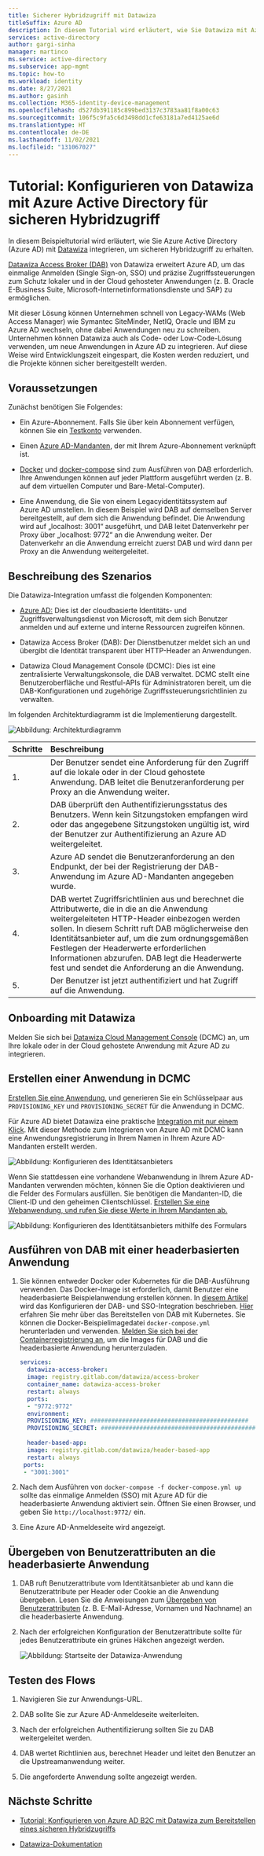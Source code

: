 ```yaml
---
title: Sicherer Hybridzugriff mit Datawiza
titleSuffix: Azure AD
description: In diesem Tutorial wird erläutert, wie Sie Datawiza mit Azure AD integrieren, um sicheren Hybridzugriff zu erhalten.
services: active-directory
author: gargi-sinha
manager: martinco
ms.service: active-directory
ms.subservice: app-mgmt
ms.topic: how-to
ms.workload: identity
ms.date: 8/27/2021
ms.author: gasinh
ms.collection: M365-identity-device-management
ms.openlocfilehash: d527db391185c899bed3137c3783aa81f8a00c63
ms.sourcegitcommit: 106f5c9fa5c6d3498dd1cfe63181a7ed4125ae6d
ms.translationtype: HT
ms.contentlocale: de-DE
ms.lasthandoff: 11/02/2021
ms.locfileid: "131067027"
---
```

# <a name="tutorial-configure-datawiza-with-azure-active-directory-for-secure-hybrid-access"></a>Tutorial: Konfigurieren von Datawiza mit Azure Active Directory für sicheren Hybridzugriff

In diesem Beispieltutorial wird erläutert, wie Sie Azure Active Directory (Azure AD) mit [Datawiza](https://www.datawiza.com/) integrieren, um sicheren Hybridzugriff zu erhalten.

[Datawiza Access Broker (DAB)](https://www.datawiza.com/access-broker) von Datawiza erweitert Azure AD, um das einmalige Anmelden (Single Sign-on, SSO) und präzise Zugriffssteuerungen zum Schutz lokaler und in der Cloud gehosteter Anwendungen (z. B. Oracle E-Business Suite, Microsoft-Internetinformationsdienste und SAP) zu ermöglichen.

Mit dieser Lösung können Unternehmen schnell von Legacy-WAMs (Web Access Manager) wie Symantec SiteMinder, NetIQ, Oracle und IBM zu Azure AD wechseln, ohne dabei Anwendungen neu zu schreiben. Unternehmen können Datawiza auch als Code- oder Low-Code-Lösung verwenden, um neue Anwendungen in Azure AD zu integrieren. Auf diese Weise wird Entwicklungszeit eingespart, die Kosten werden reduziert, und die Projekte können sicher bereitgestellt werden.

## <a name="prerequisites"></a>Voraussetzungen

Zunächst benötigen Sie Folgendes:

- Ein Azure-Abonnement. Falls Sie über kein Abonnement verfügen, können Sie ein [Testkonto](https://azure.microsoft.com/free/) verwenden.

- Einen [Azure AD-Mandanten](../fundamentals/active-directory-access-create-new-tenant.md), der mit Ihrem Azure-Abonnement verknüpft ist.

- [Docker](https://docs.docker.com/get-docker/) und [docker-compose](https://docs.docker.com/compose/install/) sind zum Ausführen von DAB erforderlich. Ihre Anwendungen können auf jeder Plattform ausgeführt werden (z. B. auf dem virtuellen Computer und Bare-Metal-Computer).

- Eine Anwendung, die Sie von einem Legacyidentitätssystem auf Azure AD umstellen. In diesem Beispiel wird DAB auf demselben Server bereitgestellt, auf dem sich die Anwendung befindet. Die Anwendung wird auf „localhost: 3001“ ausgeführt, und DAB leitet Datenverkehr per Proxy über „localhost: 9772“ an die Anwendung weiter. Der Datenverkehr an die Anwendung erreicht zuerst DAB und wird dann per Proxy an die Anwendung weitergeleitet.

## <a name="scenario-description"></a>Beschreibung des Szenarios

Die Datawiza-Integration umfasst die folgenden Komponenten:

- [Azure AD:](../fundamentals/active-directory-whatis.md) Dies ist der cloudbasierte Identitäts- und Zugriffsverwaltungsdienst von Microsoft, mit dem sich Benutzer anmelden und auf externe und interne Ressourcen zugreifen können.

- Datawiza Access Broker (DAB): Der Dienstbenutzer meldet sich an und übergibt die Identität transparent über HTTP-Header an Anwendungen.

- Datawiza Cloud Management Console (DCMC): Dies ist eine zentralisierte Verwaltungskonsole, die DAB verwaltet. DCMC stellt eine Benutzeroberfläche und Restful-APIs für Administratoren bereit, um die DAB-Konfigurationen und zugehörige Zugriffssteuerungsrichtlinien zu verwalten.

Im folgenden Architekturdiagramm ist die Implementierung dargestellt.

![Abbildung: Architekturdiagramm](./media/datawiza-with-azure-active-directory/datawiza-architecture-diagram.png)

|Schritte| Beschreibung|
|:----------|:-----------|
|  1. | Der Benutzer sendet eine Anforderung für den Zugriff auf die lokale oder in der Cloud gehostete Anwendung. DAB leitet die Benutzeranforderung per Proxy an die Anwendung weiter.|
| 2. |DAB überprüft den Authentifizierungsstatus des Benutzers. Wenn kein Sitzungstoken empfangen wird oder das angegebene Sitzungstoken ungültig ist, wird der Benutzer zur Authentifizierung an Azure AD weitergeleitet.|
| 3. | Azure AD sendet die Benutzeranforderung an den Endpunkt, der bei der Registrierung der DAB-Anwendung im Azure AD-Mandanten angegeben wurde.|
| 4. | DAB wertet Zugriffsrichtlinien aus und berechnet die Attributwerte, die in die an die Anwendung weitergeleiteten HTTP-Header einbezogen werden sollen. In diesem Schritt ruft DAB möglicherweise den Identitätsanbieter auf, um die zum ordnungsgemäßen Festlegen der Headerwerte erforderlichen Informationen abzurufen. DAB legt die Headerwerte fest und sendet die Anforderung an die Anwendung. |
| 5. |  Der Benutzer ist jetzt authentifiziert und hat Zugriff auf die Anwendung.|

## <a name="onboard-with-datawiza"></a>Onboarding mit Datawiza

Melden Sie sich bei [Datawiza Cloud Management Console](https://console.datawiza.com/) (DCMC) an, um Ihre lokale oder in der Cloud gehostete Anwendung mit Azure AD zu integrieren.

## <a name="create-an-application-on-dcmc"></a>Erstellen einer Anwendung in DCMC

[Erstellen Sie eine Anwendung](https://docs.datawiza.com/step-by-step/step2.html), und generieren Sie ein Schlüsselpaar aus `PROVISIONING_KEY` und `PROVISIONING_SECRET` für die Anwendung in DCMC.

Für Azure AD bietet Datawiza eine praktische [Integration mit nur einem Klick](https://docs.datawiza.com/tutorial/web-app-azure-one-click.html). Mit dieser Methode zum Integrieren von Azure AD mit DCMC kann eine Anwendungsregistrierung in Ihrem Namen in Ihrem Azure AD-Mandanten erstellt werden.

![Abbildung: Konfigurieren des Identitätsanbieters](./media/datawiza-with-azure-active-directory/configure-idp.png)

Wenn Sie stattdessen eine vorhandene Webanwendung in Ihrem Azure AD-Mandanten verwenden möchten, können Sie die Option deaktivieren und die Felder des Formulars ausfüllen. Sie benötigen die Mandanten-ID, die Client-ID und den geheimen Clientschlüssel. [Erstellen Sie eine Webanwendung, und rufen Sie diese Werte in Ihrem Mandanten ab.](https://docs.datawiza.com/idp/azure.html)

![Abbildung: Konfigurieren des Identitätsanbieters mithilfe des Formulars](./media/datawiza-with-azure-active-directory/use-form.png)

## <a name="run-dab-with-a-header-based-application"></a>Ausführen von DAB mit einer headerbasierten Anwendung

1. Sie können entweder Docker oder Kubernetes für die DAB-Ausführung verwenden. Das Docker-Image ist erforderlich, damit Benutzer eine headerbasierte Beispielanwendung erstellen können. In [diesem Artikel](https://docs.datawiza.com/step-by-step/step3.html) wird das Konfigurieren der DAB- und SSO-Integration beschrieben. [Hier](https://docs.datawiza.com/tutorial/web-app-AKS.html) erfahren Sie mehr über das Bereitstellen von DAB mit Kubernetes. Sie können die Docker-Beispielimagedatei `docker-compose.yml` herunterladen und verwenden. [Melden Sie sich bei der Containerregistrierung an](https://docs.datawiza.com/step-by-step/step3.html#important-step), um die Images für DAB und die headerbasierte Anwendung herunterzuladen.

    ```yaml
    services:
      datawiza-access-broker:
      image: registry.gitlab.com/datawiza/access-broker
      container_name: datawiza-access-broker
      restart: always
      ports:
      - "9772:9772"
      environment:
      PROVISIONING_KEY: #############################################
      PROVISIONING_SECRET: ##############################################
      
      header-based-app:
      image: registry.gitlab.com/datawiza/header-based-app
      restart: always
     ports:
     - "3001:3001"
   ```

2. Nach dem Ausführen von `docker-compose -f docker-compose.yml up` sollte das einmalige Anmelden (SSO) mit Azure AD für die headerbasierte Anwendung aktiviert sein. Öffnen Sie einen Browser, und geben Sie `http://localhost:9772/` ein.

3. Eine Azure AD-Anmeldeseite wird angezeigt.

## <a name="pass-user-attributes-to-the-header-based-application"></a>Übergeben von Benutzerattributen an die headerbasierte Anwendung

1. DAB ruft Benutzerattribute vom Identitätsanbieter ab und kann die Benutzerattribute per Header oder Cookie an die Anwendung übergeben. Lesen Sie die Anweisungen zum [Übergeben von Benutzerattributen](https://docs.datawiza.com/step-by-step/step4.html) (z. B. E-Mail-Adresse, Vornamen und Nachname) an die headerbasierte Anwendung.

2. Nach der erfolgreichen Konfiguration der Benutzerattribute sollte für jedes Benutzerattribute ein grünes Häkchen angezeigt werden.

   ![Abbildung: Startseite der Datawiza-Anwendung](./media/datawiza-with-azure-active-directory/datawiza-application-home-page.png)

## <a name="test-the-flow"></a>Testen des Flows

1. Navigieren Sie zur Anwendungs-URL.

2. DAB sollte Sie zur Azure AD-Anmeldeseite weiterleiten.

3. Nach der erfolgreichen Authentifizierung sollten Sie zu DAB weitergeleitet werden.

4. DAB wertet Richtlinien aus, berechnet Header und leitet den Benutzer an die Upstreamanwendung weiter.

5. Die angeforderte Anwendung sollte angezeigt werden.

## <a name="next-steps"></a>Nächste Schritte

- [Tutorial: Konfigurieren von Azure AD B2C mit Datawiza zum Bereitstellen eines sicheren Hybridzugriffs](../../active-directory-b2c/partner-datawiza.md)

- [Datawiza-Dokumentation](https://docs.datawiza.com)
